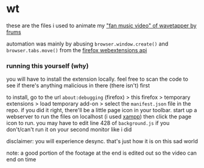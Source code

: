 # wt

these are the files i used to animate my ["fan music video" of wavetapper by frums](https://youtu.be/kq_nzrr_ZdE)

automation was mainly by abusing `browser.window.create()` and `browser.tabs.move()` from the [firefox webextensions api](https://developer.mozilla.org/en-US/docs/Mozilla/Add-ons/WebExtensions/API)

### running this yourself (why)
you will have to install the extension locally. feel free to scan the code to see if there's anything malicious in there (there isn't) first

to install, go to the url `about:debugging` (firefox) > this firefox > temporary extensions > load temporary add-on > select the `manifest.json` file in the repo. if you did it right, there'll be a little page icon in your toolbar. start up a webserver to run the files on localhost (i used [xampp](https://www.apachefriends.org/index.html)) then click the page icon to run. you may have to edit line 428 of `background.js` if you don't/can't run it on your second monitor like i did

disclaimer: you will experience desync. that's just how it is on this sad world

note: a good portion of the footage at the end is edited out so the video can end on time
